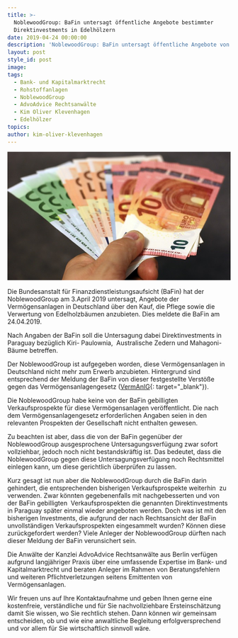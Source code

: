 ```yaml
---
title: >-
  NoblewoodGroup: BaFin untersagt öffentliche Angebote bestimmter
  Direktinvestments in Edelhölzern
date: 2019-04-24 00:00:00
description: 'NoblewoodGroup: BaFin untersagt öffentliche Angebote von Vermögensanlagen'
layout: post
style_id: post
image:
tags:
  - Bank- und Kapitalmarktrecht
  - Rohstoffanlagen
  - NoblewoodGroup
  - AdvoAdvice Rechtsanwälte
  - Kim Oliver Klevenhagen
  - Edelhölzer
topics:
author: kim-oliver-klevenhagen
---
```


![](/uploads/money-1005464-640-6.jpg)

Die Bundesanstalt für Finanzdienstleistungsaufsicht (BaFin) hat der NoblewoodGroup am 3.April 2019 untersagt, Angebote der Vermögensanlagen in Deutschland über den Kauf, die Pflege sowie die Verwertung von Edelholzbäumen anzubieten. Dies meldete die BaFin am 24.04.2019.

Nach Angaben der BaFin soll die Untersagung dabei Direktinvestments in Paraguay bezüglich Kiri- Paulownia,  Australische Zedern und Mahagoni-Bäume betreffen.

Der NoblewoodGroup ist aufgegeben worden, diese Vermögensanlagen in Deutschland nicht mehr zum Erwerb anzubieten. Hintergrund sind entsprechend der Meldung der BaFin von dieser festgestellte Verstöße gegen das Vermögensanlagengesetz ([VermAnlG](http://www.gesetze-im-internet.de/vermanlg/index.html){: target="_blank"}). 

Die NoblewoodGroup habe keine von der BaFin gebilligten Verkaufsprospekte für diese Vermögensanlagen veröffentlicht. Die nach dem Vermögensanlagengesetz erforderlichen Angaben seien in den relevanten Prospekten der Gesellschaft nicht enthalten gewesen.

Zu beachten ist aber, dass die von der BaFin gegenüber der NoblewoodGroup ausgesprochene Untersagungsverfügung zwar sofort vollziehbar, jedoch noch nicht bestandskräftig ist. Das bedeutet, dass die NoblewoodGroup gegen diese Untersagungsverfügung noch Rechtsmittel einlegen kann, um diese gerichtlich überprüfen zu lassen.

Kurz gesagt ist nun aber die NoblewoodGroup durch die BaFin darin gehindert, die entsprechenden bisherigen Verkaufsprospekte weiterhin  zu verwenden. Zwar könnten gegebenenfalls mit nachgebesserten und von der BaFin gebilligten  Verkaufsprospekten die genannten Direktinvestments in Paraguay später einmal wieder angeboten werden. Doch was ist mit den bisherigen Investments, die aufgrund der nach Rechtsansicht der BaFin unvollständigen Verkaufsprospekten eingesammelt wurden? Können diese zurückgefordert werden? Viele Anleger der NoblewoodGroup dürften nach dieser Meldung der BaFin verunsichert sein.

Die Anwälte der Kanzlei AdvoAdvice Rechtsanwälte aus Berlin verfügen aufgrund langjähriger Praxis über eine umfassende Expertise im Bank- und Kapitalmarktrecht und beraten Anleger im Rahmen von Beratungsfehlern und weiteren Pflichtverletzungen seitens Emittenten von Vermögensanlagen. 

Wir freuen uns auf Ihre Kontaktaufnahme und geben Ihnen gerne eine kostenfreie, verständliche und für Sie nachvollziehbare Ersteinschätzung damit Sie wissen, wo Sie rechtlich stehen. Dann können wir gemeinsam entscheiden, ob und wie eine anwaltliche Begleitung erfolgversprechend und vor allem für Sie wirtschaftlich sinnvoll wäre.